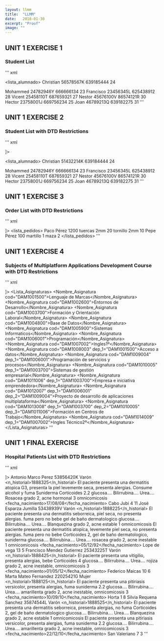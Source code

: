 ```yaml
---
layout: llmm
title:  "LLMM"
date:   2018-01-30
excerpt: "Proof"
image: ""
---
```


## UNIT 1 EXERCISE 1
### Student List
''' xml
<?xml version="1.0" encoding="UTF-8"?>
<lista_alumnado>
  <alumno>
    <nombre>Christian</nombre>
    <dni>56578567K</dni>
    <telefono>639185444</telefono>
    <edad>24</edad>
  </alumno>

  <alumno>
    <nombre>Mohammed</nombre>
    <dni>24782946Y</dni>
    <telefono>666666134</telefono>
    <edad>23</edad>
  </alumno>

  <alumno>
    <nombre>Francisco</nombre>
    <dni>23456345L</dni>
    <telefono>625438912</telefono>
    <edad>28</edad>
  </alumno>

  <alumno>
    <nombre>Vicent</nombre>
    <dni>25458110T</dni>
    <telefono>687659321</telefono>
    <edad>27</edad>
  </alumno>

  <alumno>
    <nombre>Nestor</nombre>
    <dni>45676100V</dni>
    <telefono>86574121R</telefono>
    <edad>30</edad>
  </alumno>

  <alumno>
    <nombre>Hector</nombre>
    <dni>23758001J</dni>
    <telefono>669756234</telefono>
    <edad>25</edad>
  </alumno>

  <alumno>
    <nombre>Joan</nombre>
    <dni>46789213Q</dni>
    <telefono>639182275</telefono>
    <edad>31</edad>
  </alumno>
</lista_alumnado>
'''

## UNIT 1 EXERCISE 2
### Student List with DTD Restrictions
''' xml
<?xml version="1.0" encoding="UTF-8"?>
<!DOCTYPE lista_alumnado
[
<!ELEMENT lista_alumnado (alumno*)>
<!ELEMENT alumno (nombre, dni, telefono, edad)>
<!ELEMENT nombre (#PCDATA)>
<!ELEMENT dni (#PCDATA)>
<!ELEMENT telefono (#PCDATA)>
<!ELEMENT edad (#PCDATA)>
]>

<lista_alumnado>
  <alumno>
    <nombre>Christian</nombre>
    <dni>51432214K</dni>
    <telefono>639184444</telefono>
    <edad>24</edad>
  </alumno>

  <alumno>
    <nombre>Mohammed</nombre>
    <dni>24782946Y</dni>
    <telefono>666666134</telefono>
    <edad>23</edad>
  </alumno>

  <alumno>
    <nombre>Francisco</nombre>
    <dni>23456345L</dni>
    <telefono>625438912</telefono>
    <edad>28</edad>
  </alumno>

  <alumno>
    <nombre>Vicent</nombre>
    <dni>25458110T</dni>
    <telefono>687659321</telefono>
    <edad>27</edad>
  </alumno>

  <alumno>
    <nombre>Nestor</nombre>
    <dni>45676100V</dni>
    <telefono>86574121R</telefono>
    <edad>30</edad>
  </alumno>

  <alumno>
    <nombre>Hector</nombre>
    <dni>23758001J</dni>
    <telefono>669756234</telefono>
    <edad>25</edad>
  </alumno>

  <alumno>
    <nombre>Joan</nombre>
    <dni>46789213Q</dni>
    <telefono>639182275</telefono>
    <edad>31</edad>
  </alumno>
</lista_alumnado>
'''

## UNIT 1 EXERCISE 3
### Order List with DTD Restrictions
''' xml
<?xml version="1.0" encoding="UTF-8"?>
<!DOCTYPE lista_pedidos
[
<!ELEMENT lista_pedidos (pedido*)>
<!ELEMENT pedido (cliente, importe, productos)>
<!ATTLIST pedido cod ID #IMPLIED>
<!ELEMENT cliente (#PCDATA)>
<!ELEMENT importe (#PCDATA)>
<!ELEMENT productos (producto*)>
<!ELEMENT producto (descripcion, cantidad)>
<!ATTLIST producto ref ID #IMPLIED>
<!ELEMENT descripcion (#PCDATA)>
<!ELEMENT cantidad (#PCDATA)>
]>
<lista_pedidos>
          <pedido cod="p001">
                 <cliente>Paco Pérez</cliente>
                 <importe>1200</importe>
                 <productos>
                  <producto ref="r001">
                  <descripcion>tuercas 2mm</descripcion>
                  <cantidad>20</cantidad>
                  </producto>
                  <producto ref="r003">
                  <descripcion>tornillo 2mm</descripcion>
                  <cantidad>10</cantidad>
                  </producto>
                 </productos>
          </pedido>
          <pedido cod="p002">
                 <cliente>Pepe Pérez</cliente>
                 <importe>100</importe>
                 <productos>
                  <producto ref="r004">
                  <descripcion>martillo</descripcion>
                  <cantidad>1</cantidad>
                  </producto>
                  <producto ref="r007">
                  <descripcion>maza</descripcion>
                  <cantidad>2</cantidad>
                  </producto>
                 </productos>
          </pedido>
</lista_pedidos>
'''

## UNIT 1 EXERCISE 4
### Subjects of  Multiplatform Applications Development Course with DTD Restrictions
''' xml
<?xml version="1.0" encoding="UTF-8"?>
<!DOCTYPE Lista_Asignaturas[
<!ELEMENT Lista_Asignaturas (Nombre_Asignatura*)>
<!ELEMENT Nombre_Asignatura (#PCDATA)>
<!ATTLIST Nombre_Asignatura cod ID #REQUIRED>
<!ATTLIST Nombre_Asignatura dep_1 IDREF #IMPLIED>
<!ATTLIST Nombre_Asignatura dep_2 IDREF #IMPLIED>
<!ATTLIST Nombre_Asignatura dep_3 IDREF #IMPLIED>
]>
<Lista_Asignaturas>
<Nombre_Asignatura cod="DAM1001500">Lenguaje de Marcas</Nombre_Asignatura>
<Nombre_Asignatura cod="DAM1002600">Entornos de Desarrollo</Nombre_Asignatura>
<Nombre_Asignatura cod="DAM1003700">Formación y Orientación Laboral</Nombre_Asignatura>
<Nombre_Asignatura cod="DAM1004800">Base de Datos</Nombre_Asignatura>
<Nombre_Asignatura cod="DAM1005900">Sistemas Informaticos</Nombre_Asignatura>
<Nombre_Asignatura cod="DAM1006001">Programación</Nombre_Asignatura>
<Nombre_Asignatura cod="DAM1007002">Ingles1º</Nombre_Asignatura>
<Nombre_Asignatura cod="DAM1008003" dep_1="DAM1001500">Acceso a datos</Nombre_Asignatura>
<Nombre_Asignatura cod="DAM1009004" dep_1="DAM1006001">Programación de servicios y procesos</Nombre_Asignatura>
<Nombre_Asignatura cod="DAM1010005" dep_1="DAM1003700">Sistemas de gestión empresarial</Nombre_Asignatura>
<Nombre_Asignatura cod="DAM1011006" dep_1="DAM1003700">Empresa e iniciativa emprendedora</Nombre_Asignatura>
<Nombre_Asignatura cod="DAM1012007" dep_1="DAM1006001" dep_2="DAM1009004">Proyecto de desarrollo de aplicaciones multiplataforma</Nombre_Asignatura>
<Nombre_Asignatura cod="DAM1013008" dep_1="DAM1003700" dep_2="DAM1010005" dep_3="DAM1011006">Formación en Centros de Trabajo</Nombre_Asignatura>
<Nombre_Asignatura cod="DAM1014009" dep_1="DAM1007002">Ingles Técnico2º</Nombre_Asignatura>
</Lista_Asignaturas>
'''
## UNIT 1 FINAL EXERCISE
### Hospital Patients List with DTD Restrictions
''' xml
<?xml version="1.0" encoding="UTF-8"?>
<!DOCTYPE pacientes[
<!ELEMENT pacientes (paciente*)>
<!ELEMENT paciente (nombre, apellido1, apellido2, dni, sexo, historial, fecha_nacimiento, direccion)>
<!ATTLIST paciente id ID #REQUIRED>
<!ELEMENT nombre (#PCDATA)>
<!ELEMENT apellido1 (#PCDATA)>
<!ELEMENT apellido2 (#PCDATA)>
<!ELEMENT dni (#PCDATA)>
<!ELEMENT sexo (#PCDATA)>
<!ELEMENT historial (n_historial, episodio*)>
<!ELEMENT n_historial (#PCDATA)>
<!ELEMENT episodio (antecedentes, farmacos*, analisis, seguimiento)>
<!ELEMENT antecedentes (#PCDATA)>
<!ELEMENT farmacos (#PCDATA)>
<!ATTLIST farmacos farm ID #IMPLIED>
<!ATTLIST farmacos dep IDREF #IMPLIED>
<!ELEMENT analisis (#PCDATA)>
<!ELEMENT seguimiento (#PCDATA)>
<!ELEMENT fecha_nacimiento (#PCDATA)>
<!ELEMENT direccion (calle, numero, puerta)>
<!ELEMENT calle (#PCDATA)>
<!ELEMENT numero (#PCDATA)>
<!ELEMENT puerta (#PCDATA)>
]>
<pacientes>
<paciente id="K53856420">
  <nombre>Antonio</nombre>
  <apellido1>Marco</apellido1>
  <apellido2>Perez</apellido2>
  <dni>53856420K</dni>
  <sexo>Varón</sexo>
  <historial>
  <n_historial>1888325</n_historial>
  <episodio>
  <antecedentes>El paciente presenta una dermatitis atopica G3, presenta la piel levemente seca, presenta alergias. Consume alcohol y fuma</antecedentes>
  <farmacos farm="A">Suniderma</farmacos>
  <farmacos farm="B" dep="A"> Corticoides 2.2</farmacos>
  <analisis> glucosa.... Bilirrubina.... Urea....</analisis>
  <seguimiento>Rosacea grado 2, acne hormonal 3 omnicomicosis</seguimiento>
  </episodio>
  </historial>
  <fecha_nacimiento>17/08/08</fecha_nacimiento>
  <direccion>
  <calle>Cabo Jubi</calle>
  <numero>4</numero>
  <puerta>11</puerta>
  </direccion>
</paciente>
<paciente id="V53438939">
  <nombre>José</nombre>
  <apellido1>Esparza</apellido1>
  <apellido2>Jumilla</apellido2>
  <dni>53438939V</dni>
  <sexo>Varón</sexo>
  <historial>
  <n_historial>1888225</n_historial>
  <episodio>
  <antecedentes>El paciente presenta una dermatitis seborreica, piel seca, no presenta alergias. fuma pero no bebe</antecedentes>
  <farmacos farm="C">gel de baño dermatologico</farmacos>
  <analisis> glucosa.... Bilirrubina.... Urea....</analisis>
  <seguimiento>Blanquezina grado 2, acne estable 1 omnicomicosis</seguimiento>
  </episodio>
  <episodio>
  <antecedentes>El paciente presenta una dermatitis atopica, levemente piel seca, no presenta alergias. fuma pero no bebe</antecedentes>
  <farmacos> Corticoides 2, gel de baño dermatologico, suniderma</farmacos>
  <analisis> glucosa.... Bilirrubina.... Urea....</analisis>
  <seguimiento>rosacea grado 2, acne inestable 1 omnicomicosis</seguimiento>
  </episodio>
  </historial>
  <fecha_nacimiento>05/12/92</fecha_nacimiento>
  <direccion>
  <calle>Lope de vega</calle>
  <numero>13</numero>
  <puerta>5</puerta>
  </direccion>
</paciente>
<paciente id="T25343225">
  <nombre>Francisco</nombre>
  <apellido1>Mendez</apellido1>
  <apellido2>Gutierrez</apellido2>
  <dni>25343225T</dni>
  <sexo>Varón</sexo>
  <historial>
  <n_historial>1888425</n_historial>
  <episodio>
  <antecedentes>El paciente presenta una vitigilio, presenta alergias, bebe</antecedentes>
  <farmacos farm="D" dep="B"> Corticoides 4</farmacos>
  <analisis> glucosa.... Bilirrubina.... Urea....</analisis>
  <seguimiento>rojiza grado 2, acne inestable, omnicomicosis 3</seguimiento>
  </episodio>
  </historial>
  <fecha_nacimiento>01/05/12</fecha_nacimiento>
  <direccion>
  <calle>Federico Maicas</calle>
  <numero>10</numero>
  <puerta>6</puerta>
  </direccion>
</paciente>
<paciente id="G22025421">
  <nombre>Marta</nombre>
  <apellido1>Mateo</apellido1>
  <apellido2>Fernandez</apellido2>
  <dni>22025421G</dni>
  <sexo>Mujer</sexo>
  <historial>
  <n_historial>1888125</n_historial>
  <episodio>
  <antecedentes>El paciente presenta una pitiriasis versicolor, presenta alergias, fuma</antecedentes>
  <farmacos farm="E" dep="A"> suniderma 2.2</farmacos>
  <analisis> glucosa.... Bilirrubina.... Urea....</analisis>
  <seguimiento>amarillenta grado 2, acne inestable, omnicomicosis 3</seguimiento>
  </episodio>
  </historial>
  <fecha_nacimiento>10/09/10</fecha_nacimiento>
  <direccion>
  <calle>Horta</calle>
  <numero>1</numero>
  <puerta>8</puerta>
  </direccion>
</paciente>
<paciente id="L35874544">
  <nombre>Silvia</nombre>
  <apellido1>Requena</apellido1>
  <apellido2>Sanchez</apellido2>
  <dni>35874544L</dni>
  <sexo>Varón</sexo>
  <historial>
  <n_historial>1888525</n_historial>
  <episodio>
  <antecedentes>El paciente presenta una dermatitis seborreica, presenta alergias, no fuma</antecedentes>
  <farmacos> Corticoides 2, gel de baño dermatologico</farmacos>
  <analisis> glucosa.... Bilirrubina.... Urea....</analisis>
  <seguimiento>Blanquezina grado 2, acne estable 1 omnicomicosis</seguimiento>
  </episodio>
  <episodio>
  <antecedentes>El paciente presenta una pitiriasis versicolor, presenta alergias, fuma</antecedentes>
  <farmacos> suniderma 2.2</farmacos>
  <analisis> glucosa.... Bilirrubina.... Urea....</analisis>
  <seguimiento>amarillenta grado 2, acne inestable, omnicomicosis 3</seguimiento>
  </episodio>
  </historial>
  <fecha_nacimiento>22/12/10</fecha_nacimiento>
  <direccion>
  <calle>San Valeriano</calle>
  <numero>7</numero>
  <puerta>3</puerta>
  </direccion>
</paciente>
</pacientes>
'''
